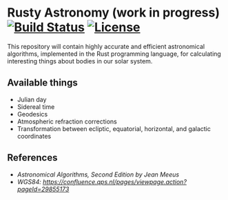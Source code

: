 # Rusty Astronomy (work in progress) [![Build Status](https://travis-ci.org/qpid/rusty-astronomy.svg)](https://travis-ci.org/qpid/rusty-astronomy) [![License](https://img.shields.io/packagist/l/doctrine/orm.svg)](https://github.com/qpid/rusty-astronomy/blob/master/LICENSE.md)

This repository will contain highly accurate and efficient astronomical algorithms, implemented in the Rust programming language, for calculating interesting things about bodies in our solar system.

## Available things
* Julian day
* Sidereal time
* Geodesics
* Atmospheric refraction corrections
* Transformation between ecliptic, equatorial, horizontal, and galactic coordinates

## References
* *Astronomical Algorithms, Second Edition by Jean Meeus*
* *WGS84: https://confluence.qps.nl/pages/viewpage.action?pageId=29855173*